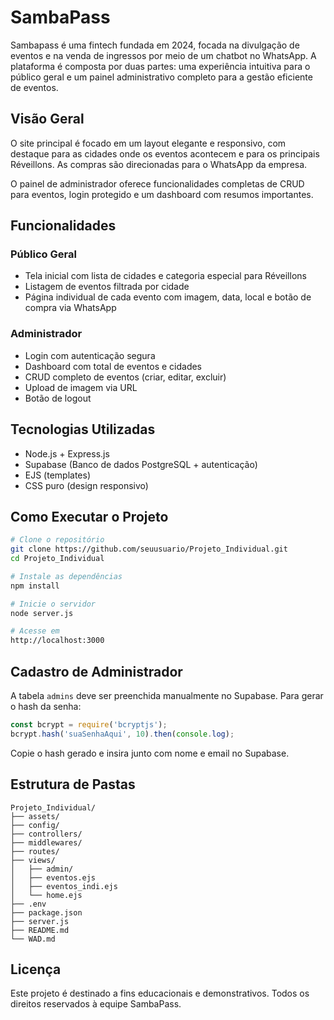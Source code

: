 # SambaPass

Sambapass é uma fintech fundada em 2024, focada na divulgação de eventos e na venda de ingressos por meio de um chatbot no WhatsApp. A plataforma é composta por duas partes: uma experiência intuitiva para o público geral e um painel administrativo completo para a gestão eficiente de eventos.
## Visão Geral

O site principal é focado em um layout elegante e responsivo, com destaque para as cidades onde os eventos acontecem e para os principais Réveillons. As compras são direcionadas para o WhatsApp da empresa.

O painel de administrador oferece funcionalidades completas de CRUD para eventos, login protegido e um dashboard com resumos importantes.

## Funcionalidades

### Público Geral

* Tela inicial com lista de cidades e categoria especial para Réveillons
* Listagem de eventos filtrada por cidade
* Página individual de cada evento com imagem, data, local e botão de compra via WhatsApp

### Administrador

* Login com autenticação segura
* Dashboard com total de eventos e cidades
* CRUD completo de eventos (criar, editar, excluir)
* Upload de imagem via URL
* Botão de logout

## Tecnologias Utilizadas

* Node.js + Express.js
* Supabase (Banco de dados PostgreSQL + autenticação)
* EJS (templates)
* CSS puro (design responsivo)

## Como Executar o Projeto

```bash
# Clone o repositório
git clone https://github.com/seuusuario/Projeto_Individual.git
cd Projeto_Individual

# Instale as dependências
npm install

# Inicie o servidor
node server.js

# Acesse em
http://localhost:3000
```

## Cadastro de Administrador

A tabela `admins` deve ser preenchida manualmente no Supabase. Para gerar o hash da senha:

```js
const bcrypt = require('bcryptjs');
bcrypt.hash('suaSenhaAqui', 10).then(console.log);
```

Copie o hash gerado e insira junto com nome e email no Supabase.

## Estrutura de Pastas

```
Projeto_Individual/
├── assets/
├── config/
├── controllers/
├── middlewares/
├── routes/
├── views/
│   ├── admin/
│   ├── eventos.ejs
│   ├── eventos_indi.ejs
│   └── home.ejs
├── .env
├── package.json
├── server.js
├── README.md
└── WAD.md
```

## Licença

Este projeto é destinado a fins educacionais e demonstrativos. Todos os direitos reservados à equipe SambaPass.
